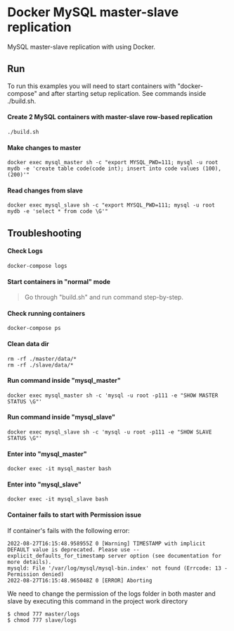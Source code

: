 Docker MySQL master-slave replication 
========================

MySQL master-slave replication with using Docker. 

## Run

To run this examples you will need to start containers with "docker-compose" 
and after starting setup replication. See commands inside ./build.sh. 

#### Create 2 MySQL containers with master-slave row-based replication 

```
./build.sh
```

#### Make changes to master

```
docker exec mysql_master sh -c "export MYSQL_PWD=111; mysql -u root mydb -e 'create table code(code int); insert into code values (100), (200)'"
```

#### Read changes from slave

```
docker exec mysql_slave sh -c "export MYSQL_PWD=111; mysql -u root mydb -e 'select * from code \G'"
```

## Troubleshooting

#### Check Logs

```
docker-compose logs
```

#### Start containers in "normal" mode

> Go through "build.sh" and run command step-by-step.

#### Check running containers

```
docker-compose ps
```

#### Clean data dir

```
rm -rf ./master/data/*
rm -rf ./slave/data/*
```

#### Run command inside "mysql_master"

```
docker exec mysql_master sh -c 'mysql -u root -p111 -e "SHOW MASTER STATUS \G"'
```

#### Run command inside "mysql_slave"

```
docker exec mysql_slave sh -c 'mysql -u root -p111 -e "SHOW SLAVE STATUS \G"'
```

#### Enter into "mysql_master"

```
docker exec -it mysql_master bash
```

#### Enter into "mysql_slave"

```
docker exec -it mysql_slave bash
```

#### Container fails to start with Permission issue

If container's fails with the following error:

```
2022-08-27T16:15:48.958955Z 0 [Warning] TIMESTAMP with implicit DEFAULT value is deprecated. Please use --explicit_defaults_for_timestamp server option (see documentation for more details).
mysqld: File '/var/log/mysql/mysql-bin.index' not found (Errcode: 13 - Permission denied)
2022-08-27T16:15:48.965048Z 0 [ERROR] Aborting
```

We need to change the permission of the logs folder in both master and slave by executing this command in the project work directory

```
$ chmod 777 master/logs
$ chmod 777 slave/logs
```
